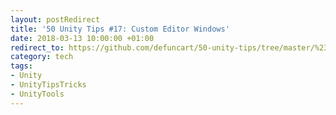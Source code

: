 ```yaml
---
layout: postRedirect
title: '50 Unity Tips #17: Custom Editor Windows'
date: 2018-03-13 10:00:00 +01:00
redirect_to: https://github.com/defuncart/50-unity-tips/tree/master/%2317-CustomEditor
category: tech
tags:
- Unity
- UnityTipsTricks
- UnityTools
---
```

